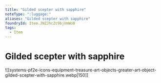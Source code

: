 ```yaml
---
title: "Gilded scepter with sapphire"
noteType: ":luggage:"
aliases: "Gilded scepter with sapphire"
foundryId: Item.JNZJhcZc9bjVmWo0
tags:
  - Item
---
```


# Gilded scepter with sapphire
![[systems-pf2e-icons-equipment-treasure-art-objects-greater-art-object-gilded-scepter-with-sapphire.webp|150]]
